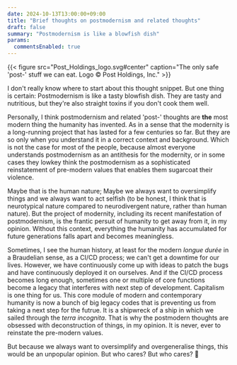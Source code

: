 ```yaml
---
date: 2024-10-13T13:00:00+09:00
title: "Brief thoughts on postmodernism and related thoughts"
draft: false
summary: "Postmodernism is like a blowfish dish"
params:
  commentsEnabled: true
---
```

{{< figure src="Post_Holdings_logo.svg#center" caption="The only safe 'post-' stuff we can eat. Logo &copy; Post Holdings, Inc." >}}

I don't really know where to start about this thought snippet. But one thing is certain: Postmodernism is like a tasty blowfish dish. They are tasty and nutritious, but they're also straight toxins if you don't cook them well.

Personally, I think postmodernism and related 'post-' thoughts are **the** most modern thing the humanity has invented. As in a sense that the modernity is a long-running project that has lasted for a few centuries so far. But they are so only when you understand it in a correct context and background. Which is not the case for most of the people, because almost everyone understands postmodernism as an antithesis for the modernity, or in some cases they lowkey think the postmodernism as a sophisticated reinstatement of pre-modern values that enables them sugarcoat their violence.

Maybe that is the human nature; Maybe we always want to oversimplify things and we always want to act selfish (to be honest, I think that is neurotypical nature compared to neurodivergent nature, rather than human nature). But the project of modernity, including its recent manifestation of postmodernism, is the frantic persuit of humanity to get away from it, in my opinion. Without this context, everything the humanity has accumulated for future generations falls apart and becomes meaningless.

Sometimes, I see the human history, at least for the modern _longue durée_ in a Braudelian sense, as a CI/CD process; we can't get a downtime for our lives. However, we have continuously come up with ideas to patch the bugs and have continuously deployed it on ourselves. And if the CI/CD process becomes long enough, sometimes one or multiple of core functions become a legacy that interferes with next step of development. Capitalism is one thing for us. This core module of modern and contemporary humanity is now a bunch of big legacy codes that is preventing us from taking a next step for the futrue. It is a shipwreck of a ship in which we sailed through the _terra incognita_. That is why the postmodern thoughts are obsessed with deconstruction of things, in my opinion. It is never, ever to reinstate the pre-modern values.

But because we always want to oversimplify and overgeneralise things, this would be an unpopular opinion. But who cares? But who cares? &#129760;
